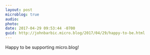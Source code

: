 ```yaml
---
layout: post
microblog: true
audio: 
photo: 
date: 2017-04-29 09:53:44 -0700
guid: http://johnbarbic.micro.blog/2017/04/29/happy-to-be.html
---
```

Happy to be supporting micro.blog!
